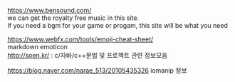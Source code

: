 https://www.bensound.com/   
we can get the royalty free music in this site.    
If you need a bgm for your game or progam, this site will be what you need  

https://www.webfx.com/tools/emoji-cheat-sheet/     
markdown emoticon    
http://soen.kr/ : c/자바/c++문법 및 프로젝트 관련 정보모음     

https://blog.naver.com/narae_513/20105435326 iomanip 정보
